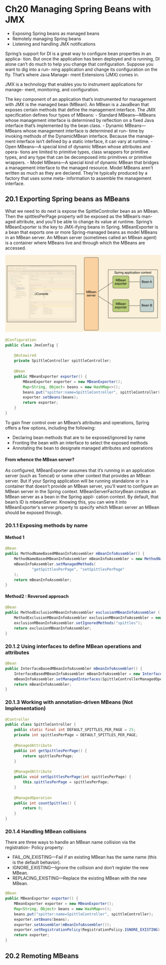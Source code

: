 # Ch20 Managing Spring Beans with JMX

- Exposing Spring beans as managed beans
- Remotely managing Spring beans 
- Listening and handling JMX notifications

Spring’s support for DI is a great way to configure bean properties in an applica-
tion. But once the application has been deployed and is running, DI alone can’t do
much to help you change that configuration. Suppose you want to dig into a run-
ning application and change its configuration on the fly. That’s where Java Manage-
ment Extensions (JMX) comes in.

JMX is a technology that enables you to instrument applications for manage-
ment, monitoring, and configuration.

The key component of an application that’s instrumented for management with
JMX is the managed bean (MBean). An MBean is a JavaBean that exposes certain
methods that define the management interface. The JMX specification defines four
types of MBeans:
    - Standard MBeans—MBeans whose management interface is determined by
reflection on a fixed Java interface that’s implemented by the bean class.
    - Dynamic MBeans—MBeans whose management interface is determined at run-
time by invoking methods of the DynamicMBean interface. Because the manage-
ment interface isn’t defined by a static interface, it can vary at runtime.
    - Open MBeans—A special kind of dynamic MBean whose attributes and opera-
tions are limited to primitive types, class wrappers for primitive types, and any
type that can be decomposed into primitives or primitive wrappers.
    - Model MBeans—A special kind of dynamic MBean that bridges a management
interface to the managed resource. Model MBeans aren’t written as much as
they are declared. They’re typically produced by a factory that uses some meta-
information to assemble the management interface.

## 20.1 Exporting Spring beans as MBeans

What we need to do next is expose the SpittleController bean as
an MBean. Then the spittlesPerPage property will be exposed as the MBean’s man-
aged attribute, and you’ll be able to change its value at runtime.
Spring’s MBeanExporter is the key to JMX-ifying beans in Spring. MBeanExporter is
a bean that exports one or more Spring-managed beans as model MBeans in an MBean server. An MBean server (sometimes called an MBean agent) is a container
where MBeans live and through which the MBeans are accessed.

![mbean-server-and-exporter](images/201-mbean-server-and-exporter.png)

```java
@Configuration
public class JmxConfig {

    @Autowired
    private SpittleController spittleController;

    @Bean
    public MBeanExporter exporter() {
        MBeanExporter exporter = new MBeanExporter();
        Map<String, Object> beans = new HashMap<>();
        beans.put("spitter:name=SpittleController", spittleController);
        exporter.setBeans(beans);
        return exporter;
    }
}
```

To gain finer control over an MBean’s attributes and operations, Spring offers a
few options, including the following:
  - Declaring bean methods that are to be exposed/ignored by name
  - Fronting the bean with an interface to select the exposed methods
  - Annotating the bean to designate managed attributes and operations

#### From whence the MBean server?

As configured, MBeanExporter assumes that it’s running in an application server
(such as Tomcat) or some other context that provides an MBean server. But if your
Spring application will be running standalone or in a container that doesn’t provide
an MBean server, you’ll want to configure an MBean server in the Spring context.
MBeanServerFactoryBean creates an MBean server as a bean in the Spring appli-
cation context. By default, that bean’s ID is mbeanServer. Knowing this, you can wire
it into MBeanExporter’s server property to specify which MBean server an MBean
should be exposed through.

### 20.1.1 Exposing methods by name

#### Method 1

```java
@Bean
public MethodNameBasedMBeanInfoAssembler mBeanInfoAssembler() {
    MethodNameBasedMBeanInfoAssembler mBeanInfoAssembler = new MethodNameBasedMBeanInfoAssembler();
    mBeanInfoAssembler.setManagedMethods(
            "getSpittlesPerPage", "setSpittlesPerPage"
    );
    return mBeanInfoAssembler;
}
```

#### Method2 : Reversed approach

```java
@Bean
public MethodExclusionMBeanInfoAssembler exclusionMBeanInfoAssembler () {
    MethodExclusionMBeanInfoAssembler exclusionMBeanInfoAssembler = new MethodExclusionMBeanInfoAssembler();
    exclusionMBeanInfoAssembler.setIgnoredMethods("spittles");
    return exclusionMBeanInfoAssembler;
}
```

### 20.1.2 Using interfaces to define MBean operations and attributes

```java
@Bean
public InterfaceBasedMBeanInfoAssembler mBeanInfoAssembler() {
    InterfaceBasedMBeanInfoAssembler mBeanInfoAssembler = new InterfaceBasedMBeanInfoAssembler();
    mBeanInfoAssembler.setManagedInterfaces(SpittleControllerManagedOperation.class);
    return mBeanInfoAssembler;
}
```

### 20.1.3 Working with annotation-driven MBeans (Not Implementation)

```java
@Controller
public class SpittleController {
    public static final int DEFAULT_SPITTLES_PER_PAGE = 25;
    private int spittlesPerPage = DEFAULT_SPITTLES_PER_PAGE;

    @ManagedAttribute
    public int getSpittlesPerPage() {
        return spittlesPerPage;
    }

    @ManagedAttribute
    public void setSpittlesPerPage(int spittlesPerPage) {
        this.spittlesPerPage = spittlesPerPage;
    }

    @ManagedOperation
    public int countSpittles() {
        return 0;
    }
}
```

### 20.1.4 Handling MBean collisions

There are three ways to handle an MBean name collision via the registration-
Policy property:
- FAIL_ON_EXISTING—Fail if an existing MBean has the same name (this is the
default behavior).
- IGNORE_EXISTING—Ignore the collision and don’t register the new MBean.
- REPLACING_EXISTING—Replace the existing MBean with the new MBean.

```java
@Bean
public MBeanExporter exporter() {
    MBeanExporter exporter = new MBeanExporter();
    Map<String, Object> beans = new HashMap<>();
    beans.put("spitter:name=SpittleController", spittleController);
    exporter.setBeans(beans);
    exporter.setAssembler(mBeanInfoAssembler());
    exporter.setRegistrationPolicy(RegistrationPolicy.IGNORE_EXISTING);
    return exporter;
}
```

## 20.2 Remoting MBeans

